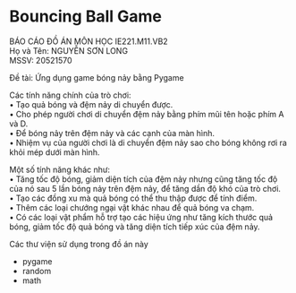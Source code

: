 # Bouncing Ball Game  
BÁO CÁO ĐỒ ÁN MÔN HỌC IE221.M11.VB2  
Họ và Tên: NGUYỄN SƠN LONG  
MSSV: 20521570  

Đề tài: Ứng dụng game bóng nảy bằng Pygame  

Các tính năng chính của trò chơi:  
• Tạo quả bóng và đệm nảy di chuyển được.  
• Cho phép người chơi di chuyển đệm nảy bằng phím mũi tên hoặc phím A và D.  
• Để bóng nảy trên đệm nảy và các cạnh của màn hình.  
• Nhiệm vụ của người chơi là di chuyển đệm nảy sao cho bóng không rơi ra khỏi mép dưới màn hình.  

Một số tính năng khác như:  
• Tăng tốc độ bóng, giảm diện tích của đệm nảy nhưng cũng tăng tốc độ của nó sau 5 lần bóng nảy trên đệm nảy, để tăng dần độ khó của trò chơi.  
• Tạo các đồng xu mà quả bóng có thể thu thập được để tính điểm.  
• Thêm các loại chướng ngại vật khác nhau để quả bóng va chạm.  
• Có các loại vật phẩm hỗ trợ tạo các hiệu ứng như tăng kích thước quả bóng, giảm tốc độ quả bóng và tăng diện tích tiếp xúc của đệm nảy.  

Các thư viện sử dụng trong đồ án này  
- pygame  
- random  
- math  